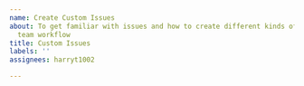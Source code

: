 ```yaml
---
name: Create Custom Issues
about: To get familiar with issues and how to create different kinds of them to improve
  team workflow
title: Custom Issues
labels: ''
assignees: harryt1002

---
```



